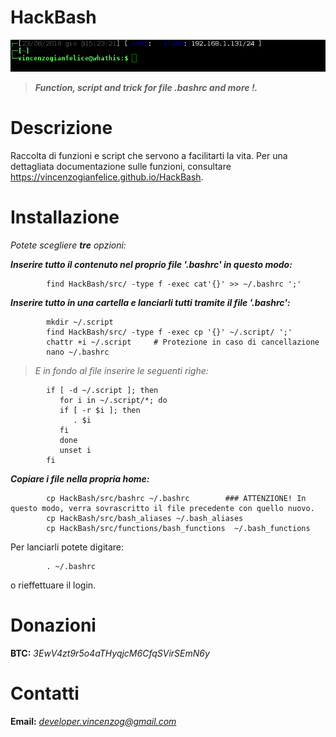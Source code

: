 # HackBash

<img width="1900" alt="demo" src="img/demo.png"/>

> <b>*Function, script and trick for file .bashrc and more _!_.*</b>


# Descrizione

Raccolta di funzioni e script che servono a facilitarti la vita. Per una dettagliata documentazione sulle funzioni, consultare https://vincenzogianfelice.github.io/HackBash.

# Installazione

_Potete scegliere **tre** opzioni:_

***Inserire tutto il contenuto nel proprio file '.bashrc' in questo modo:***

```
        find HackBash/src/ -type f -exec cat'{}' >> ~/.bashrc ';'
```

***Inserire tutto in una cartella e lanciarli tutti tramite il file '.bashrc':***

```
        mkdir ~/.script
        find HackBash/src/ -type f -exec cp '{}' ~/.script/ ';'
        chattr +i ~/.script		# Protezione in caso di cancellazione
        nano ~/.bashrc
```

>*E in fondo al file inserire le seguenti righe:*


```
        if [ -d ~/.script ]; then
           for i in ~/.script/*; do
           if [ -r $i ]; then
              . $i
           fi
           done
           unset i
        fi
```

***Copiare i file nella propria home:***

```
        cp HackBash/src/bashrc ~/.bashrc        ### ATTENZIONE! In questo modo, verra sovrascritto il file precedente con quello nuovo.
        cp HackBash/src/bash_aliases ~/.bash_aliases
        cp HackBash/src/functions/bash_functions  ~/.bash_functions
```
Per lanciarli potete digitare:

```
        . ~/.bashrc
```
o rieffettuare il login.

# Donazioni

**BTC:** *3EwV4zt9r5o4aTHyqjcM6CfqSVirSEmN6y*

# Contatti

**Email:** *developer.vincenzog@gmail.com*
